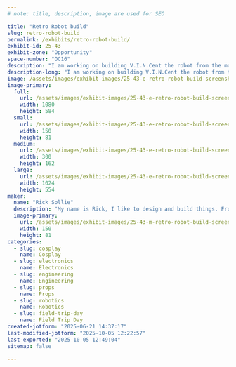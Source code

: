 ```yaml
---
# note: title, description, image are used for SEO

title: "Retro Robot build"
slug: retro-robot-build
permalink: /exhibits/retro-robot-build/
exhibit-id: 25-43
exhibit-zone: "Opportunity"
space-number: "OC16"
description: "I am working on building V.I.N.Cent the robot from the movie The Black Hole."
description-long: "I am working on building V.I.N.Cent the robot from the movie The Black Hole. This is a work in progress, so you will get to see all the inner workings, the mechanisms that make him tick!   From articulate eyes to telescoping feet you will get to see the mechanisms making the movements, instead of movie props that rely on human manipulation and CGI."
image: /assets/images/exhibit-images/25-43-e-retro-robot-build-screenshot-20250621-141405-638-5852-300x162.png
image-primary: 
  full:
    url: /assets/images/exhibit-images/25-43-e-retro-robot-build-screenshot-20250621-141405-638-5852-full.png
    width: 1080
    height: 584
  small:
    url: /assets/images/exhibit-images/25-43-e-retro-robot-build-screenshot-20250621-141405-638-5852-150x81.png
    width: 150
    height: 81
  medium:
    url: /assets/images/exhibit-images/25-43-e-retro-robot-build-screenshot-20250621-141405-638-5852-300x162.png
    width: 300
    height: 162
  large:
    url: /assets/images/exhibit-images/25-43-e-retro-robot-build-screenshot-20250621-141405-638-5852-1024x554.png
    width: 1024
    height: 554
maker: 
  name: "Rick Sollie"
  description: "My name is Rick, I like to design and build things. From vacuum formers to 3D printers and now onto robots. I sometimes stop working on a project to make a new tool just for that project. Or sometimes learn something new just to add a new feature. I enjoy building and learning about different ways to build things."
  image-primary:
    url: /assets/images/exhibit-images/25-43-m-retro-robot-build-screenshot-20250621-141405-638-150x81.png
    width: 150
    height: 81
categories: 
  - slug: cosplay
    name: Cosplay
  - slug: electronics
    name: Electronics
  - slug: engineering
    name: Engineering
  - slug: props
    name: Props
  - slug: robotics
    name: Robotics
  - slug: field-trip-day
    name: Field Trip Day
created-jotform: "2025-06-21 14:37:17"
last-modified-jotform: "2025-10-05 12:22:57"
last-exported: "2025-10-05 12:49:04"
sitemap: false

---
```

